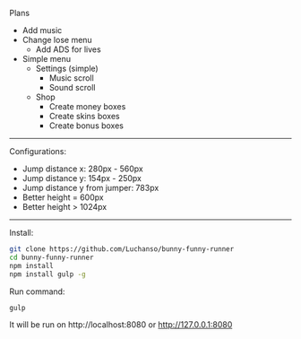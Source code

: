 Plans

* Add music
* Change lose menu
  * Add ADS for lives
* Simple menu
  * Settings (simple)
    * Music scroll
    * Sound scroll
  * Shop
    * Create money boxes
    * Create skins boxes
    * Create bonus boxes

---
Configurations:
* Jump distance x: 280px - 560px
* Jump distance y: 154px - 250px
* Jump distance y from jumper: 783px
* Better height = 600px
* Better height >  1024px

---
Install:
```sh
git clone https://github.com/Luchanso/bunny-funny-runner
cd bunny-funny-runner
npm install
npm install gulp -g
```
Run command:
```sh
gulp
```
It will be run on http://localhost:8080 or http://127.0.0.1:8080
